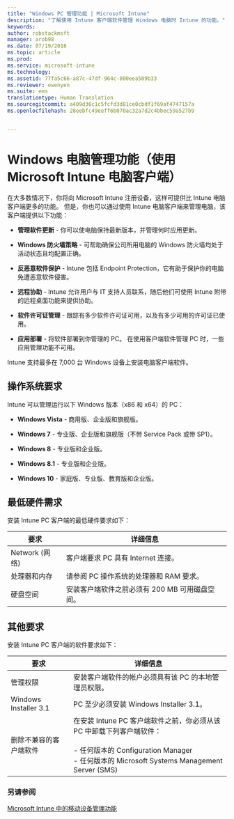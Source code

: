 ```yaml
---
title: "Windows PC 管理功能 | Microsoft Intune"
description: "了解使用 Intune 客户端软件管理 Windows 电脑时 Intune 的功能。"
keywords: 
author: robstackmsft
manager: arob98
ms.date: 07/19/2016
ms.topic: article
ms.prod: 
ms.service: microsoft-intune
ms.technology: 
ms.assetid: 77fa5c66-a87c-47df-964c-800eea509b33
ms.reviewer: owenyen
ms.suite: ems
translationtype: Human Translation
ms.sourcegitcommit: a409d36c1c5fcfd3d81ce0cbdf1f69af4747157a
ms.openlocfilehash: 28eebfc49eeff6b070ac32a7d2c4bbec59a527b9


---
```


# Windows 电脑管理功能（使用 Microsoft Intune 电脑客户端）
在大多数情况下，你将向 Microsoft Intune 注册设备，这样可提供比 Intune 电脑客户端更多的功能。 但是，你也可以通过使用 Intune 电脑客户端来管理电脑，该客户端提供以下功能：

-   **管理软件更新** - 你可以使电脑保持最新版本，并管理何时应用更新。

-   **Windows 防火墙策略** - 可帮助确保公司所用电脑的 Windows 防火墙均处于活动状态且均配置正确。

-   **反恶意软件保护** - Intune 包括 Endpoint Protection，它有助于保护你的电脑免遭恶意软件侵害。

-   **远程协助** - Intune 允许用户与 IT 支持人员联系，随后他们可使用 Intune 附带的远程桌面功能来提供协助<!--- (requires TeamViewer software)--->。

-   **软件许可证管理** - 跟踪有多少软件许可证可用，以及有多少可用的许可证已使用。
-   **应用部署** - 将软件部署到你管理的 PC。 在使用客户端软件管理 PC 时，一些应用管理功能不可用。


Intune 支持最多在 7,000 台 Windows 设备上安装电脑客户端软件。

## 操作系统要求
Intune 可以管理运行以下 Windows 版本（x86 和 x64）的 PC：


-   **Windows Vista** - 商用版、企业版和旗舰版。

-   **Windows 7** - 专业版、企业版和旗舰版（不带 Service Pack 或带 SP1）。

-   **Windows 8** - 专业版和企业版。

-   **Windows 8.1** - 专业版和企业版。

- **Windows 10** - 家庭版、专业版、教育版和企业版。


## 最低硬件需求
安装 Intune PC 客户端的最低硬件要求如下：

|要求|详细信息|
|---------------|--------------------|
|Network (网络)|客户端要求 PC 具有 Internet 连接。|
|处理器和内存|请参阅 PC 操作系统的处理器和 RAM 要求。|
|硬盘空间|安装客户端软件之前必须有 200 MB 可用磁盘空间。|

## 其他要求
安装 Intune PC 客户端的软件要求如下：

|要求|详细信息|
|---------------|--------------------|
|管理权限|安装客户端软件的帐户必须具有该 PC 的本地管理员权限。|
|Windows Installer 3.1|PC 至少必须安装 Windows Installer 3.1。|
|删除不兼容的客户端软件|在安装 Intune PC 客户端软件之前，你必须从该 PC 中卸载下列客户端软件：<br /><br />- 任何版本的 Configuration Manager<br />- 任何版本的 Microsoft Systems Management Server (SMS)|

### 另请参阅
[Microsoft Intune 中的移动设备管理功能](./mobile-device-management-capabilities-in-microsoft-intune.md)



<!--HONumber=Jul16_HO3-->


